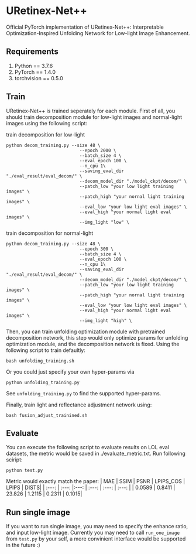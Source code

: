 # URetinex-Net++
Official PyTorch implementation of URetinex-Net++: Interpretable Optimization-Inspired Unfolding Network for Low-light Image Enhancement.

## Requirements
  1. Python == 3.7.6
  2. PyTorch == 1.4.0
  3. torchvision == 0.5.0

## Train
URetinex-Net++ is trained seperately for each module. First of all, you should train decomposition module for low-light images and normal-light images using the following script:

train decomposition for low-light
```
python decom_training.py --size 48 \
                            --epoch 2000 \
                            --batch_size 4 \
                            --eval_epoch 100 \
                            --n_cpu 1\
                            --saving_eval_dir "./eval_result/eval_decom/" \
                            --decom_model_dir "./model_ckpt/decom/" \
                            --patch_low "your low light training images" \
                            --patch_high "your nornal light training images" \
                            --eval_low "your low light eval images" \
                            --eval_high "your normal light eval images" \
                            --img_light "low" \
```
train decomposition for normal-light
```
python decom_training.py --size 48 \
                            --epoch 300 \
                            --batch_size 4 \
                            --eval_epoch 100 \
                            --n_cpu 1\
                            --saving_eval_dir "./eval_result/eval_decom/" \
                            --decom_model_dir "./model_ckpt/decom/" \
                            --patch_low "your low light training images" \
                            --patch_high "your nornal light training images" \
                            --eval_low "your low light eval images" \
                            --eval_high "your normal light eval images" \
                            --img_light "high" \
```

Then, you can train unfolding optimization module with pretrained decomposition network, this step would only optimize params for unfolding optimization module, and the decomposition network is fixed. Using the following script to train defaultly:
```
bash unfolding_training.sh
```
Or you could just specify your own hyper-params via 
```
python unfolding_training.py 
```
See `unfolding_training.py` to find the supported hyper-params.

Finally, train light and reflectance adjustment network using:
```
bash fusion_adjust_trainined.sh
```

## Evaluate
You can execute the following script to evaluate results on LOL eval datasets, the metric would be saved in ./evaluate_metric.txt. Run following sciript:
```
python test.py
```

Metric would exactly match the paper:
| MAE | SSIM | PSNR | LPIPS_COS | LPIPS | DISTS|
| :---: | :---: |:---: | :---: | :---: | :---: |
| 0.0589 | 0.8411 | 23.826 | 1.2115 | 0.2311 | 0.1015|



## Run single image
If you want to run single image, you may need to specify the enhance ratio, and input low-light image. Currently you may need to call `run_one_image` from `test.py` by your self, a more convinient interface would be supported in the future :)
